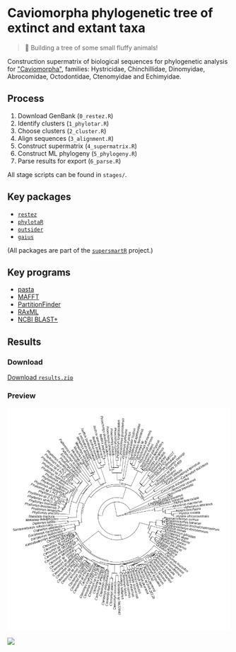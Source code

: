 # Caviomorpha phylogenetic tree of extinct and extant taxa

> :hamster: Building a tree of some small fluffy animals!

Construction supermatrix of biological sequences for phylogenetic analysis for
["Caviomorpha"](https://en.wikipedia.org/wiki/Caviomorpha), families:
Hystricidae, Chinchillidae, Dinomyidae, Abrocomidae, Octodontidae, Ctenomyidae
and Echimyidae.

## Process

1. Download GenBank (`0_restez.R`)
2. Identify clusters (`1_phylotar.R`)
3. Choose clusters (`2_cluster.R`)
4. Align sequences (`3_alignment.R`)
5. Construct supermatrix (`4_supermatrix.R`)
6. Construct ML phylogeny (`5_phylogeny.R`)
7. Parse results for export (`6_parse.R`)

All stage scripts can be found in `stages/`.

## Key packages

* [`restez`](https://github.com/ropensci/restez)
* [`phylotaR`](https://github.com/ropensci/phylotar)
* [`outsider`](https://github.com/AntonelliLab/outsider)
* [`gaius`](https://github.com/AntonelliLab/gaius)

(All packages are part of the
[`supersmartR`](https://github.com/AntonelliLab/supersmartR) project.)

## Key programs

* [pasta](https://github.com/smirarab/pasta)
* [MAFFT](https://mafft.cbrc.jp/alignment/software/)
* [PartitionFinder](http://www.robertlanfear.com/partitionfinder/)
* [RAxML](https://cme.h-its.org/exelixis/web/software/raxml/index.html)
* [NCBI BLAST+](https://www.ncbi.nlm.nih.gov/books/NBK537770/)

## Results

### Download

[Download `results.zip`](https://github.com/AntonelliLab/cavvy-tree/raw/master/results.zip)

### Preview

![](https://raw.githubusercontent.com/AntonelliLab/cavvy-tree/master/tree.png)

![](https://upload.wikimedia.org/wikipedia/commons/f/fc/Two_Adult_Guinea_Pigs_%28cropped%29.jpg)
